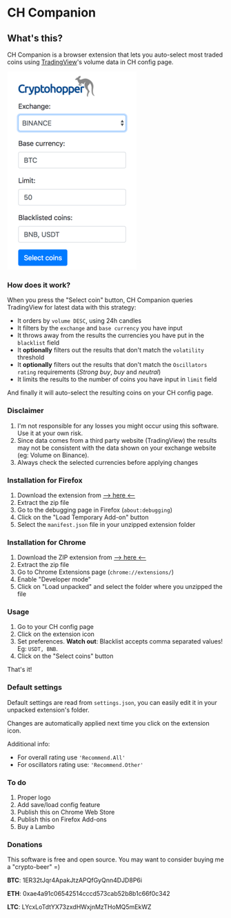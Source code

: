 # CH Companion

## What's this?
CH Companion is a browser extension that lets you auto-select most traded coins using [TradingView](https://www.tradingview.com)'s volume data in CH config page.

![image](screenshot.png?raw=true)

### How does it work?
When you press the "Select coin" button, CH Companion queries TradingView for latest data with this strategy:
  * It orders by `volume DESC`, using 24h candles
  * It filters by the `exchange` and `base currency` you have input
  * It throws away from the results the currencies you have put in the `blacklist` field
  * It **optionally** filters out the results that don't match the `volatility` threshold
  * It **optionally** filters out the results that don't match the `Oscillators rating` requirements (*Strong buy*, *buy* and *neutral*)
  * It limits the results to the number of coins you have input in `limit` field
  
And finally it will auto-select the resulting coins on your CH config page.

### Disclaimer
1. I'm not responsible for any losses you might occur using this software. Use it at your own risk.
1. Since data comes from a third party website (TradingView) the results may not be consistent with the data shown on your exchange website (eg: Volume on Binance).
1. Always check the selected currencies before applying changes

### Installation for Firefox
1. Download the extension from [--> here <--](https://github.com/matteoantoci/ch-companion/raw/master/dist/ch-companion.zip)
1. Extract the zip file
1. Go to the debugging page in Firefox (`about:debugging`)
1. Click on the "Load Temporary Add-on" button
1. Select the `manifest.json` file in your unzipped extension folder

### Installation for Chrome
1. Download the ZIP extension from [--> here <--](https://github.com/matteoantoci/ch-companion/raw/master/dist/ch-companion.zip)
1. Extract the zip file
1. Go to Chrome Extensions page (`chrome://extensions/`)
1. Enable "Developer mode"
1. Click on "Load unpacked" and select the folder where you unzipped the file

### Usage
1. Go to your CH config page
1. Click on the extension icon
1. Set preferences. **Watch out**: Blacklist accepts comma separated values! Eg: `USDT, BNB`.
1. Click on the "Select coins" button

That's it!

### Default settings
Default settings are read from `settings.json`, you can easily edit it in your unpacked extension's folder. 

Changes are automatically applied next time you click on the extension icon.

Additional info: 
* For overall rating use `'Recommend.All'`
* For oscillators rating use: `'Recommend.Other'`

### To do
1. Proper logo
1. Add save/load config feature
1. Publish this on Chrome Web Store
1. Publish this on Firefox Add-ons
1. Buy a Lambo

### Donations
This software is free and open source. You may want to consider buying me a "crypto-beer" =)

**BTC**: 1ER32tJqr4ApakJtzAPQfGyQnn4DJD8P6i

**ETH**: 0xae4a91c06542514cccd573cab52b8b1c66f0c342

**LTC**: LYcxLoTdtYX73zxdHWxjnMzTHoMQ5mEkWZ
